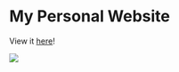 # My Personal Website

View it [here](https://rohanxminocha.github.io/)!

<img src="https://github.com/rohanxminocha/rohanxminocha.github.io/blob/master/img/personal_website.png" />
